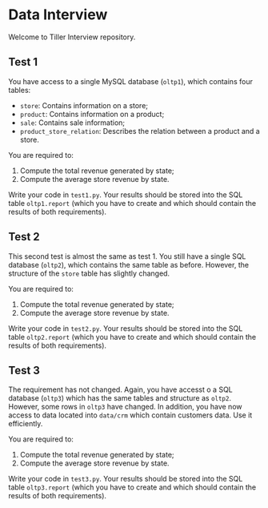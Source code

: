 # Data Interview 

Welcome to Tiller Interview repository. 

## Test 1

You have access to a single MySQL database (`oltp1`), which contains four tables:
- `store`: Contains information on a store;
- `product`: Contains information on a product;
- `sale`: Contains sale information;
- `product_store_relation`: Describes the relation between a product and a store.

You are required to:
1. Compute the total revenue generated by state;
2. Compute the average store revenue by state.

Write your code in `test1.py`. Your results should be stored into the SQL table `oltp1.report` (which you have to create and which should contain the results of both requirements).

## Test 2

This second test is almost the same as test 1. You still have a single SQL database (`oltp2`), which contains the same table as before. However, the structure of the `store` table has slightly changed.

You are required to:
1. Compute the total revenue generated by state;
2. Compute the average store revenue by state.

Write your code in `test2.py`. Your results should be stored into the SQL table `oltp2.report` (which you have to create and which should contain the results of both requirements).

## Test 3

The requirement has not changed. Again, you have accesst o a SQL database (`oltp3`) which has the same tables and structure as `oltp2`. However, some rows in `oltp3` have changed.
 In addition, you have now access to data located into `data/crm` which contain customers data. Use it efficiently.

You are required to:
1. Compute the total revenue generated by state;
2. Compute the average store revenue by state.

Write your code in `test3.py`. Your results should be stored into the SQL table `oltp3.report` (which you have to create and which should contain the results of both requirements).
